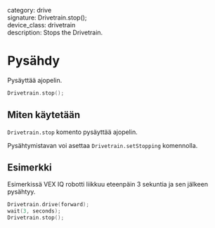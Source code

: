 category: drive  
signature: Drivetrain.stop();  
device_class: drivetrain  
description: Stops the Drivetrain.  

# Pysähdy

Pysäyttää ajopelin.

```cpp
Drivetrain.stop();
```

## Miten käytetään

`Drivetrain.stop` komento pysäyttää ajopelin.

Pysähtymistavan voi asettaa `Drivetrain.setStopping` komennolla.

## Esimerkki

Esimerkissä VEX IQ robotti liikkuu eteenpäin 3 sekuntia ja sen jälkeen pysähtyy.

```cpp
Drivetrain.drive(forward);
wait(3, seconds);
Drivetrain.stop();
```

<advanced>
</advanced>